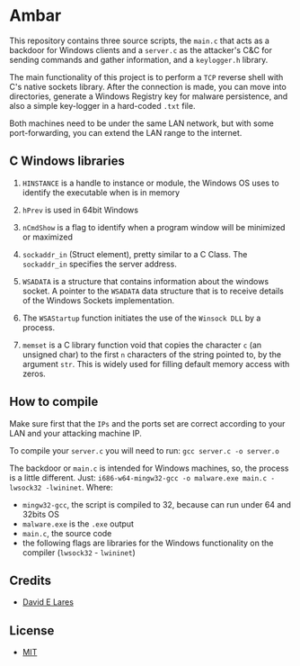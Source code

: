 # Ambar

This repository contains three source scripts, the `main.c` that acts as a backdoor for Windows clients and a `server.c` as the attacker's C&C for sending commands and gather information, and a `keylogger.h` library.

The main functionality of this project is to perform a `TCP` reverse shell with C's native sockets library. After the connection is made, you can move into directories, generate a Windows Registry key for malware persistence, and also a simple key-logger in a hard-coded `.txt` file.

Both machines need to be under the same LAN network, but with some port-forwarding, you can extend the LAN range to the internet.

## C Windows libraries

1. `HINSTANCE` is a handle to instance or module, the Windows OS uses to identify the executable when is in memory
2. `hPrev` is used in 64bit Windows
4. `nCmdShow` is a flag to identify when a program window will be minimized or maximized
5. `sockaddr_in` (Struct element), pretty similar to a C Class. The `sockaddr_in` specifies the server address.
6. `WSADATA` is a structure that contains information about the windows socket. A pointer to the `WSADATA` data structure that is to receive details of the Windows Sockets implementation.

7. The `WSAStartup` function initiates the use of the `Winsock DLL` by a process.
8. `memset` is a C library function void that copies the character `c` (an unsigned char) to the first `n` characters of the string pointed to, by the argument `str`. This is widely used for filling default memory access with zeros.

## How to compile

Make sure first that the `IPs` and the ports set are correct according to your LAN and your attacking machine IP.

To compile your `server.c` you will need to run: `gcc server.c -o server.o`

The backdoor or `main.c` is intended for Windows machines, so, the process is a little different. Just: `i686-w64-mingw32-gcc -o malware.exe main.c -lwsock32 -lwininet`. Where:

- `mingw32-gcc`, the script is compiled to 32, because can run under 64 and 32bits OS
- `malware.exe` is the `.exe` output
- `main.c`, the source code
- the following flags are libraries for the Windows functionality on the compiler (`lwsock32` - `lwininet`)


## Credits

 - [David E Lares](https://twitter.com/davidlares3)

## License

 - [MIT](https://opensource.org/licenses/MIT)
